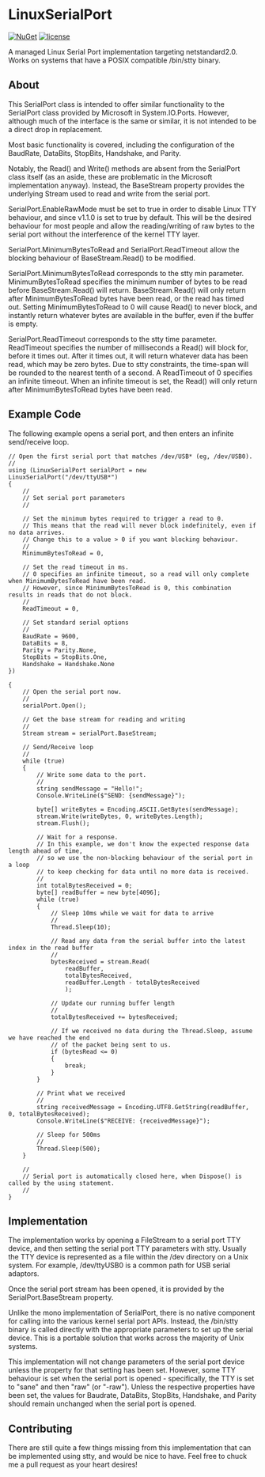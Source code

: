 # LinuxSerialPort

[![NuGet](https://img.shields.io/badge/nuget-1.1.1-green.svg)](https://www.nuget.org/packages/crozone.LinuxSerialPort/)
[![license](https://img.shields.io/github/license/mashape/apistatus.svg?maxAge=2592000)]()

A managed Linux Serial Port implementation targeting netstandard2.0.
Works on systems that have a POSIX compatible /bin/stty binary.

## About

This SerialPort class is intended to offer similar functionality to the SerialPort class provided by Microsoft in System.IO.Ports. However, although much of the interface is the same or similar, it is not intended to be a direct drop in replacement.

Most basic functionality is covered, including the configuration of the BaudRate, DataBits, StopBits, Handshake, and Parity.

Notably, the Read() and Write() methods are absent from the SerialPort class itself (as an aside, these are problematic in the Microsoft implementation anyway). Instead, the BaseStream property provides the underlying Stream used to read and write from the serial port.

SerialPort.EnableRawMode must be set to true in order to disable Linux TTY behaviour, and since v1.1.0 is set to true by default. This will be the desired behaviour for most people and allow the reading/writing of raw bytes to the serial port without the interference of the kernel TTY layer.

SerialPort.MinimumBytesToRead and SerialPort.ReadTimeout allow the blocking behaviour of BaseStream.Read() to be modified.

SerialPort.MinimumBytesToRead corresponds to the stty min parameter. MinimumBytesToRead specifies the minimum number of bytes to be read before BaseStream.Read() will return. BaseStream.Read() will only return after MinimumBytesToRead bytes have been read, or the read has timed out. Setting MinimumBytesToRead to 0 will cause Read() to never block, and instantly return whatever bytes are available in the buffer, even if the buffer is empty.

SerialPort.ReadTimeout corresponds to the stty time parameter. ReadTimeout specifies the number of milliseconds a Read() will block for, before it times out. After it times out, it will return whatever data has been read, which may be zero bytes. Due to stty constraints, the time-span will be rounded to the nearest tenth of a second. A ReadTimeout of 0 specifies an infinite timeout. When an infinite timeout is set, the Read() will only return after MinimumBytesToRead bytes have been read.

## Example Code

The following example opens a serial port, and then enters an infinite send/receive loop.

```
// Open the first serial port that matches /dev/USB* (eg, /dev/USB0).
//
using (LinuxSerialPort serialPort = new LinuxSerialPort("/dev/ttyUSB*")
{
    //
    // Set serial port parameters
    //

    // Set the minimum bytes required to trigger a read to 0.
    // This means that the read will never block indefinitely, even if no data arrives.
    // Change this to a value > 0 if you want blocking behaviour.
    //
    MinimumBytesToRead = 0,

    // Set the read timeout in ms.
    // 0 specifies an infinite timeout, so a read will only complete when MinimumBytesToRead have been read.
    // However, since MinimumBytesToRead is 0, this combination results in reads that do not block.
    //
    ReadTimeout = 0,

    // Set standard serial options
    //
    BaudRate = 9600,
    DataBits = 8,
    Parity = Parity.None,
    StopBits = StopBits.One,
    Handshake = Handshake.None
})

{
    // Open the serial port now.
    //
    serialPort.Open();

    // Get the base stream for reading and writing
    //
    Stream stream = serialPort.BaseStream;

    // Send/Receive loop
    //
    while (true)
    {
        // Write some data to the port.
        //
        string sendMessage = "Hello!";
        Console.WriteLine($"SEND: {sendMessage}");
        
        byte[] writeBytes = Encoding.ASCII.GetBytes(sendMessage);
        stream.Write(writeBytes, 0, writeBytes.Length);
        stream.Flush();
        
        // Wait for a response.
        // In this example, we don't know the expected response data length ahead of time,
        // so we use the non-blocking behaviour of the serial port in a loop
        // to keep checking for data until no more data is received.
        //
        int totalBytesReceived = 0;
        byte[] readBuffer = new byte[4096];
        while (true)
        {
            // Sleep 10ms while we wait for data to arrive
            //
            Thread.Sleep(10);
            
            // Read any data from the serial buffer into the latest index in the read buffer
            //
            bytesReceived = stream.Read(
                readBuffer,
                totalBytesReceived,
                readBuffer.Length - totalBytesReceived
                );
            
            // Update our running buffer length
            //
            totalBytesReceived += bytesReceived;
            
            // If we received no data during the Thread.Sleep, assume we have reached the end
            // of the packet being sent to us.
            if (bytesRead <= 0)
            {
                break;
            }
        }
        
        // Print what we received
        //
        string receivedMessage = Encoding.UTF8.GetString(readBuffer, 0, totalBytesReceived);
        Console.WriteLine($"RECEIVE: {receivedMessage}");
        
        // Sleep for 500ms
        //
        Thread.Sleep(500);
    }
    
    //
    // Serial port is automatically closed here, when Dispose() is called by the using statement.
    //
}
```

## Implementation

The implementation works by opening a FileStream to a serial port TTY device, and then setting the serial port TTY parameters with stty. Usually the TTY device is represented as a file within the /dev directory on a Unix system. For example, /dev/ttyUSB0 is a common path for USB serial adaptors.

Once the serial port stream has been opened, it is provided by the SerialPort.BaseStream property.

Unlike the mono implementation of SerialPort, there is no native component for calling into the various kernel serial port APIs. Instead, the /bin/stty binary is called directly with the appropriate parameters to set up the serial device. This is a portable solution that works across the majority of Unix systems.

This implementation will not change parameters of the serial port device unless the property for that setting has been set. However, some TTY behaviour is set when the serial port is opened - specifically, the TTY is set to "sane" and then "raw" (or "-raw"). Unless the respective properties have been set, the values for Baudrate, DataBits, StopBits, Handshake, and Parity should remain unchanged when the serial port is opened.

## Contributing

There are still quite a few things missing from this implementation that can be implemented using stty, and would be nice to have. Feel free to chuck me a pull request as your heart desires!
